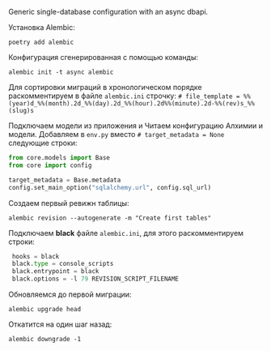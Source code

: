 Generic single-database configuration with an async dbapi.

Установка Alembic:

```console
poetry add alembic
```


Конфигурация сгенерированная с помощью команды:

```console
alembic init -t async alembic
```



Для сортировки миграций в хронологическом порядке раскомментируем в файле `alembic.ini` строчку:
`# file_template = %%(year)d_%%(month).2d_%%(day).2d_%%(hour).2d%%(minute).2d-%%(rev)s_%%(slug)s`


Подключаем модели из приложения и Читаем конфигурацию Алхимии и модели.
Добавляем в `env.py` вместо `# target_metadata = None` следующие строки:

```python
from core.models import Base
from core import config

target_metadata = Base.metadata
config.set_main_option("sqlalchemy.url", config.sql_url)
```

Создаем первый ревижн таблицы:
```concole
alembic revision --autogenerate -m "Create first tables"
```

Подключаем **black**  файле `alembic.ini`, для этого раскомментируем строки:
```python
 hooks = black
 black.type = console_scripts
 black.entrypoint = black
 black.options = -l 79 REVISION_SCRIPT_FILENAME
```

Обновляемся до первой миграции:

```console
alembic upgrade head
```

Откатится на один шаг назад:
```
alembic downgrade -1
```

